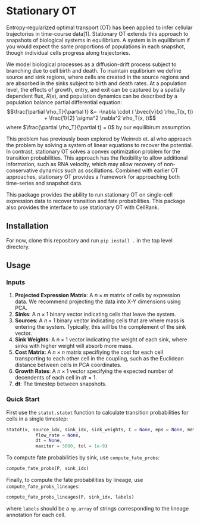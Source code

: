 # Stationary OT

Entropy-regularized optimal transport (OT) has been applied to infer cellular trajectories in time-course data[1]. Stationary OT extends this approach to snapshots of biological systems in equilibrium. A system is in equilibrium if you would expect the same proportions of populations in each snapshot, though individual cells progress along trajectories. 

We model biological processes as a diffusion-drift process subject to branching due to cell birth and death. To maintain equlibrium we define source and sink regions, where cells are created in the source regions and are absorbed in the sinks subject to birth and death rates. At a population level, the effects of growth, entry, and exit can be captured by a spatially dependent flux, $R(x)$, and population dynamics can be described by a population balance partial differential equation:
$$\frac{\partial \rho_T}{\partial t} &= -\nabla \cdot ( \bvec{v}(x) \rho_T(x, t)) + \frac{1}{2} \sigma^2 \nabla^2 \rho_T(x, t)$$
where $\frac{\partial \rho_T}{\partial t} = 0$ by our equilibirum assumption.

This problem has previously been explored by Weinreb et. al who approach the problem by solving a system of linear equations to recover the potential. In contrast, stationary OT solves a convex optimization problem for the transition probabilities. This approach has the flexibility to allow additional information, such as RNA velocity, which may allow recovery of non-conservative dynamics such as oscillations. Combined with earlier OT approaches, stationary OT provides a framework for approaching both time-series and snapshot data.

This package provides the ability to run stationary OT on single-cell expression data to recover transition and fate probabilities. This package also provides the interface to use stationary OT with CellRank.

## Installation

For now, clone this repository and run `pip install .` in the top level directory. 

## Usage

### Inputs
1. **Projected Expression Matrix**: A $n \times m$ matrix of cells by expression data. We recommend projecting the data into X-Y dimensions using PCA.
2. **Sinks**: A $n \times 1$ binary vector indicating cells that leave the system.
3. **Sources**: A $n \times 1$ binary vector indicating cells that are where mass is entering the system. Typically, this will be the complement of the sink vector.
4. **Sink Weights**: A $n \times 1$ vector indicating the weight of each sink, where sinks with higher weight will absorb more mass.
5. **Cost Matrix**: A $n \times n$ matrix specifiying the cost for each cell transporting to each other cell in the coupling, such as the Euclidean distance between cells in PCA coordinates.
6. **Growth Rates**: A $n \times 1$ vector specifying the expected number of decendents of each cell in $dt = 1$.
7. **dt**: The timestep between snapshots.

### Quick Start

First use the `statot.statot` function to calculate transition probabilities for cells in a single timestep:

```python
statot(x, source_idx, sink_idx, sink_weights, C = None, eps = None, method = "ent", g = None,
           flow_rate = None,
           dt = None, 
           maxiter = 5000, tol = 1e-9)
```

To compute fate probabilities by sink, use `compute_fate_probs`:
```python
compute_fate_probs(P, sink_idx)
```

Finally, to compute the fate probabilities by lineage, use 
`compute_fate_probs_lineages`:
```python
compute_fate_probs_lineages(P, sink_idx, labels)
```
where `labels` should be a `np.array` of strings corresponding to the lineage annotation for each cell.